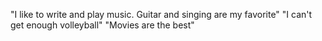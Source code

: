 "I like to write and play music. Guitar and singing are my favorite"
"I can't get enough volleyball"
"Movies are the best"
